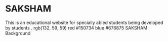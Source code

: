 # SAKSHAM
This is an educational website for specially abled students being developed by students . 
rgb(132, 59, 59)  red
#150734  blue
#676875 SAKSHAM Background